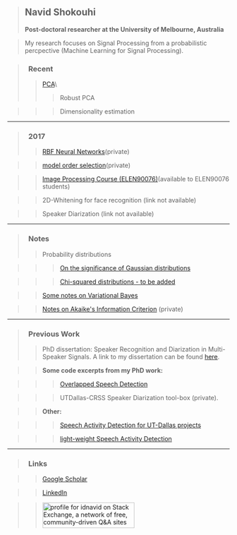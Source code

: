 > ## Navid Shokouhi
> **Post-doctoral researcher at the University of Melbourne, Australia**

> My research focuses on Signal Processing from a probabilistic percpective (Machine Learning for Signal Processing).


> ### &nbsp;&nbsp;Recent
>> [PCA](na)\
>>> Robust PCA

>>> Dimensionality estimation 

------
> ### &nbsp;&nbsp;2017
>> [RBF Neural Networks](https://github.com/idnavid/RBFadapt)(private)

>> [model order selection](https://github.com/idnavid/selectOrder/blob/master/notes/readme.md)(private)

>> [Image Processing Course (ELEN90076)](https://github.com/idnavid/imageprocessing_elen90076)(available to ELEN90076 students)

>> 2D-Whitening for face recognition (link not available)

>> Speaker Diarization (link not available)

------
> ### &nbsp;&nbsp;Notes
>> Probability distributions

>>> [On the significance of Gaussian distributions](https://github.com/idnavid/misc/blob/master/Gaussian_approximation.md)

>>> [Chi-squared distributions - to be added](NA)

>> [Some notes on Variational Bayes](https://github.com/idnavid/misc/blob/master/variationalbayes_doc1.ipynb)

>> [Notes on Akaike's Information Criterion](https://github.com/idnavid/selectOrder/blob/master/docs/deriving_aic/deriving_aic.pdf) (private)
 
 
------
> ### &nbsp;&nbsp;Previous Work
>> PhD dissertation: Speaker Recognition and Diarization in Multi-Speaker Signals. A link to my dissertation can be found [here](https://github.com/idnavid/dissertation/blob/master/SHOKOUHI-DISSERTATION-2017-rev3.pdf). 


>> **Some code excerpts from my PhD work:**

>>> [Overlapped Speech Detection](https://github.com/idnavid/pyknograms)

>>> UTDallas-CRSS Speaker Diarization tool-box (private). 

>> **Other:** 

>>> [Speech Activity Detection for UT-Dallas projects](https://github.com/idnavid/speech_activity_detection)

>>>  [light-weight Speech Activity Detection](https://github.com/idnavid/py_vad_tool)

------
> ### &nbsp;&nbsp;Links

>> [Google Scholar](https://scholar.google.com/citations?user=DHxzPt8AAAAJ&hl=en&oi=ao)

>> [LinkedIn](https://www.linkedin.com/in/navidshokouhi/)

>> <a href="https://stackexchange.com/users/1800970/idnavid"><img src="https://stackexchange.com/users/flair/1800970.png" width="208" height="58" alt="profile for idnavid on Stack Exchange, a network of free, community-driven Q&amp;A sites" title="profile for idnavid on Stack Exchange, a network of free, community-driven Q&amp;A sites" /></a>
